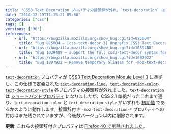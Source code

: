 ```yaml
---
title: "CSS3 Text Decoration プロパティの接頭辞が外れ、`text-decoration` はショートハンドになりました"
date: "2014-12-19T11:15:21-05:00"
categories: ["css"]
tags: []
versions: ["36"]
references:
    - url: "https://bugzilla.mozilla.org/show_bug.cgi?id=825004"
      title: "Bug 825004 – [css-text-decor-3] Unprefix CSS3 Text Decoration"
    - url: "https://bugzilla.mozilla.org/show_bug.cgi?id=1039488"
      title: "Bug 1039488 – support the full css3-text-decor syntax for the \'text-decoration\' shorthand rather than only the CSS2.1 syntax"
    - url: "https://bugzilla.mozilla.org/show_bug.cgi?id=1097922"
      title: "Bug 1097922 – Remove temporary aliases for -moz-text-decoration-*."
---
```

[`text-decoration`](https://developer.mozilla.org/docs/Web/CSS/text-decoration) プロパティが [CSS3 Text Decoration Module Level 3](https://drafts.csswg.org/css-text-decor-3/) に準拠し、この仕様で定義された [`text-decoration-line`](https://developer.mozilla.org/docs/Web/CSS/text-decoration-line)、[`text-decoration-color`](https://developer.mozilla.org/docs/Web/CSS/text-decoration-color)、[`text-decoration-style`](https://developer.mozilla.org/docs/Web/CSS/text-decoration-style) 各プロパティの接頭辞が外れました。`text-decoration` は [ショートハンドプロパティ](https://developer.mozilla.org/docs/Web/CSS/Shorthand_properties) になりましたが、CSS 2.1 準拠だったこれまで通り、`text-decoration-color` と `text-decoration-style` がいずれも [初期値](https://developer.mozilla.org/docs/Web/CSS/initial_value) であるかのように動作します。接頭辞付き `-moz-text-decoration-*` プロパティへの対応はまだ残されていますが、今後数バージョン以内に削除されます。

**更新**: これらの接頭辞付きプロパティは [Firefox 40 で削除されました](https://www.fxsitecompat.com/ja/docs/2015/moz-text-decoration-properties-have-been-removed/)。
